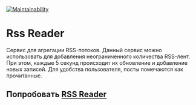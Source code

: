 [![Maintainability](https://api.codeclimate.com/v1/badges/d3871bca2aa0ed323314/maintainability)](https://codeclimate.com/github/xomnrt/frontend-project-11/maintainability)

# Rss Reader

Сервис для агрегации RSS-потоков. Данный сервис можно использовать для добавления неограниченного количества RSS-лент. При этом, каждые 5 секунд происходит их обновление и добавление новых записей. Для удобства пользователя, посты помечаются как прочитанные.

## Попробовать [RSS Reader](https://frontend-project-11-pearl-theta.vercel.app/)
